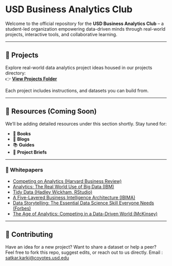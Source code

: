 # USD Business Analytics Club

Welcome to the official repository for the **USD Business Analytics Club** – a student-led organization empowering data-driven minds through real-world projects, interactive tools, and collaborative learning.

---

## 🚀 Projects

Explore real-world data analytics project ideas housed in our projects directory:  
👉 [**View Projects Folder**](https://github.com/usd-business-analytics-club/projects/)


Each project includes instructions, and datasets you can build from.

---

## 📂 Resources (Coming Soon)

We’ll be adding detailed resources under this section shortly. Stay tuned for:
- 📘 **Books**
- 🧠 **Blogs**
- 📚 **Guides**
- 🧾 **Project Briefs**

---

### 📄 Whitepapers

- [Competing on Analytics (Harvard Business Review)](https://hbr.org/2006/01/competing-on-analytics)  
- [Analytics: The Real World Use of Big Data (IBM)](https://www.bdvc.nl/images/Rapporten/GBE03519USEN.PDF)  
- [Tidy Data (Hadley Wickham, RStudio)](https://vita.had.co.nz/papers/tidy-data.pdf)  
- [A Five-Layered Business Intelligence Architecture (IBIMA)](https://ibimapublishing.com/articles/CIBIMA/2011/695619/695619.pdf)  
- [Data Storytelling: The Essential Data Science Skill Everyone Needs (Forbes)](https://www.forbes.com/sites/brentdykes/2016/03/31/data-storytelling-the-essential-data-science-skill-everyone-needs/)  
- [The Age of Analytics: Competing in a Data-Driven World (McKinsey)](https://www.mckinsey.com/capabilities/quantumblack/our-insights/the-age-of-analytics-competing-in-a-data-driven-world)

---

## 🤝 Contributing

Have an idea for a new project? Want to share a dataset or help a peer?  
Feel free to fork this repo, suggest edits, or reach out to us directly.
Email : [satkar.karki@coyotes.usd.edu](satkar.karki@coyotes.usd.edu)
